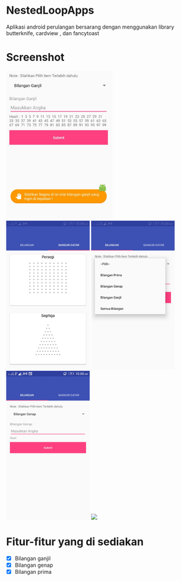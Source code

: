 # NestedLoopApps
Aplikasi android perulangan bersarang dengan menggunakan library butterknife, cardview , dan fancytoast

# Screenshot
<p float="left">
<img src="screenshot/ss1.jpeg" height="400px"/>
<img src="screenshot/ss2.jpeg" height="400px"/>
<img src="screenshot/ss3.jpeg" height="400px"/>
<img src="screenshot/ss4.jpeg" height="400px"/>
  <img src="screenshot/ss5.jpg" height="400px"/>

</p>

# Fitur-fitur yang di sediakan
- [X] Bilangan ganjil
- [X] Bilangan genap
- [X] Bilangan prima 
